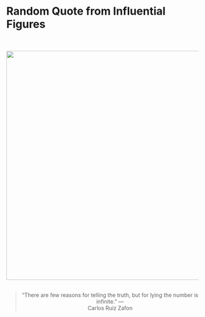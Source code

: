 # Random Quote from Influential Figures

<div align="center">
  <br>
  <br>
  <a href="https://en.wikipedia.org/wiki/Carlos_Ruiz_Zaf%C3%B3n" title="Carlos Ruiz Zafón - Wikipedia"><img src="https://upload.wikimedia.org/wikipedia/commons/4/43/Carlos_Ruiz_Zaf%C3%B3n_-_002.jpg" width="600px"></a>
  <br>
  <br>
  <blockquote>&ldquo;There are few reasons for telling the truth, but for lying the number is infinite.&rdquo; &mdash; <footer>Carlos Ruiz Zafon</footer></blockquote>
</div>
  